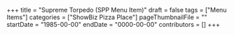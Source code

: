 +++
title = "Supreme Torpedo (SPP Menu Item)"
draft = false
tags = ["Menu Items"]
categories = ["ShowBiz Pizza Place"]
pageThumbnailFile = ""
startDate = "1985-00-00"
endDate = "0000-00-00"
contributors = []
+++
